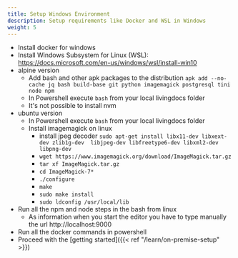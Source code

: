 ```yaml
---
title: Setup Windows Environment
description: Setup requirements like Docker and WSL in Windows
weight: 5
---
```


- Install docker for windows
- Install Windows Subsystem for Linux (WSL):
https://docs.microsoft.com/en-us/windows/wsl/install-win10
- alpine version
    - Add bash and other apk packages to the distribution `apk add --no-cache jq bash build-base git python imagemagick postgresql tini node npm`
    - In Powershell execute `bash` from your local livingdocs folder
    - It's not possible to install nvm
- ubuntu version
    - In Powershell execute `bash` from your local livingdocs folder
    - Install imagemagick on linux
        - install jpeg decoder `sudo apt-get install libx11-dev libxext-dev zlib1g-dev  libjpeg-dev libfreetype6-dev libxml2-dev libpng-dev`
        - `wget https://www.imagemagick.org/download/ImageMagick.tar.gz`
        - `tar xf ImageMagick.tar.gz`
        - `cd ImageMagick-7*`
        - `./configure`
        - `make`
        - `sudo make install`
        - `sudo ldconfig /usr/local/lib`
- Run all the npm and node steps in the bash from linux
  - As information when you start the editor you have to type manually the url http://localhost:9000
- Run all the docker commands in powershell
- Proceed with the [getting started]({{< ref "/learn/on-premise-setup" >}})
